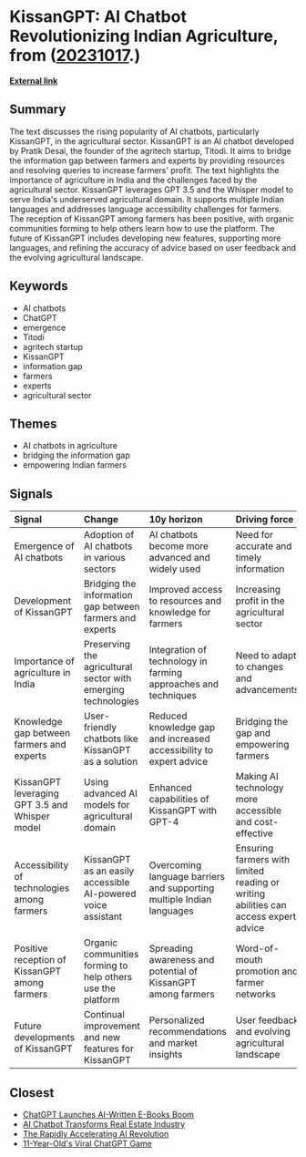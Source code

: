 # __KissanGPT: AI Chatbot Revolutionizing Indian Agriculture__, from ([20231017](https://kghosh.substack.com/p/20231017).)

__[External link](https://indiaai.gov.in/article/how-kissangpt-helps-indian-farmers-earn-profit?utm_source=substack&utm_medium=email)__



## Summary

The text discusses the rising popularity of AI chatbots, particularly KissanGPT, in the agricultural sector. KissanGPT is an AI chatbot developed by Pratik Desai, the founder of the agritech startup, Titodi. It aims to bridge the information gap between farmers and experts by providing resources and resolving queries to increase farmers' profit. The text highlights the importance of agriculture in India and the challenges faced by the agricultural sector. KissanGPT leverages GPT 3.5 and the Whisper model to serve India's underserved agricultural domain. It supports multiple Indian languages and addresses language accessibility challenges for farmers. The reception of KissanGPT among farmers has been positive, with organic communities forming to help others learn how to use the platform. The future of KissanGPT includes developing new features, supporting more languages, and refining the accuracy of advice based on user feedback and the evolving agricultural landscape.

## Keywords

* AI chatbots
* ChatGPT
* emergence
* Titodi
* agritech startup
* KissanGPT
* information gap
* farmers
* experts
* agricultural sector

## Themes

* AI chatbots in agriculture
* bridging the information gap
* empowering Indian farmers

## Signals

| Signal                                         | Change                                                        | 10y horizon                                                           | Driving force                                                                       |
|:-----------------------------------------------|:--------------------------------------------------------------|:----------------------------------------------------------------------|:------------------------------------------------------------------------------------|
| Emergence of AI chatbots                       | Adoption of AI chatbots in various sectors                    | AI chatbots become more advanced and widely used                      | Need for accurate and timely information                                            |
| Development of KissanGPT                       | Bridging the information gap between farmers and experts      | Improved access to resources and knowledge for farmers                | Increasing profit in the agricultural sector                                        |
| Importance of agriculture in India             | Preserving the agricultural sector with emerging technologies | Integration of technology in farming approaches and techniques        | Need to adapt to changes and advancements                                           |
| Knowledge gap between farmers and experts      | User-friendly chatbots like KissanGPT as a solution           | Reduced knowledge gap and increased accessibility to expert advice    | Bridging the gap and empowering farmers                                             |
| KissanGPT leveraging GPT 3.5 and Whisper model | Using advanced AI models for agricultural domain              | Enhanced capabilities of KissanGPT with GPT-4                         | Making AI technology more accessible and cost-effective                             |
| Accessibility of technologies among farmers    | KissanGPT as an easily accessible AI-powered voice assistant  | Overcoming language barriers and supporting multiple Indian languages | Ensuring farmers with limited reading or writing abilities can access expert advice |
| Positive reception of KissanGPT among farmers  | Organic communities forming to help others use the platform   | Spreading awareness and potential of KissanGPT among farmers          | Word-of-mouth promotion and farmer networks                                         |
| Future developments of KissanGPT               | Continual improvement and new features for KissanGPT          | Personalized recommendations and market insights                      | User feedback and evolving agricultural landscape                                   |

## Closest

* [ChatGPT Launches AI-Written E-Books Boom](23b1a43c321ff714805ff4bc83829491)
* [AI Chatbot Transforms Real Estate Industry](c14897a01483f969db962ac281ef977a)
* [The Rapidly Accelerating AI Revolution](1dea025d0138e53b9f644748f63a15bc)
* [11-Year-Old's Viral ChatGPT Game](eae693189021af39ce2b80133ad8d1c0)